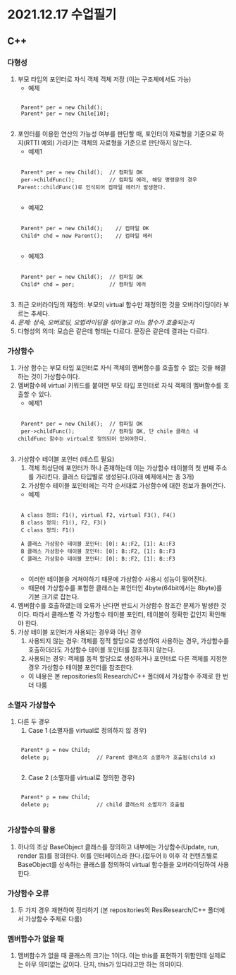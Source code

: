 # 2021.12.17 수업필기
## C++
### 다형성
1. 부모 타입의 포인터로 자식 객체 객체 저장 (이는 구조체에서도 가능)
    * 예제
    <pre><code>
    Parent* per = new Child();
    Parent* per = new Chile[10];
    </code></pre>
2. 포인터를 이용한 연산의 가능성 여부를 판단할 때, 포인터이 자료형을 기준으로 하지(RTTI 예외) 가리키는 객체의 자료형을 기준으로 판단하지 않는다.
    * 예제1
    <pre><code>
    Parent* per = new Child();  // 컴파일 OK
    per->childFunc();           // 컴파일 에러, 해당 명령문의 경우 Parent::childFunc()로 인식되어 컴파일 에러가 발생한다.
    </code></pre>
    * 예제2
    <pre><code>
    Parent* per = new Child();    // 컴파일 OK
    Child* chd = new Parent();    // 컴파일 에러
    </code></pre>
    * 예제3
    <pre><code>
    Parent* per = new Child();  // 컴파일 OK
    Child* chd = per;           // 컴파일 에러
    </code></pre>
3. 최근 오버라이딩의 재정의: 부모의 virtual 함수만 재정의한 것을 오버라이딩이라 부르는 추세다.
4. *문제: 상속, 오버로딩, 오법라이딩을 섞어놓고 어느 함수가 호출되는지*
5. 다형성의 의미: 모습은 같은데 형태는 다르다. 문장은 같은데 결과는 다르다.

### 가상함수
1. 가상 함수는 부모 타입 포인터로 자식 객체의 멤버함수를 호출할 수 없는 것을 해결하는 것이 가상함수이다.
2. 멤버함수에 virtual 키워드를 붙이면 부모 타입 포인터로 자식 객체의 멤버함수를 호출할 수 있다.
    * 예제1
    <pre><code>
    Parent* per = new Child();  // 컴파일 OK
    per->childFunc();           // 컴파일 OK, 단 chile 클래스 내 childFunc 함수는 virtual로 정의되어 있어야한다.
    </code></pre>
3. 가상함수 테이블 포인터 (테스트 필요)
    1) 객체 최상단에 포인터가 하나 존재하는데 이는 가상함수 테이블의 첫 번째 주소를 가리킨다. 클래스 타입별로 생성된다.(아래 예제에서는 총 3개)
    2) 가상함수 테이블 포인터에는 각각 순서대로 가상함수에 대한 정보가 들어간다. 
    * 예제
    <pre><code>
    A class 정의: F1(), virtual F2, virtual F3(), F4()
    B class 정의: F1(), F2, F3()
    C class 정의: F1()
    
    A 클래스 가상함수 테이블 포인터: [0]: A::F2, [1]: A::F3
    B 클래스 가상함수 테이블 포인터: [0]: B::F2, [1]: B::F3
    C 클래스 가상함수 테이블 포인터: [0]: B::F2, [1]: B::F3
    </code></pre>
    * 이러한 테이블을 거쳐야하기 때문에 가상함수 사용시 성능이 떨어진다.
    * 때문에 가상함수를 포함한 클래스는 포인터인 4byte(64bit에서는 8byte)를 기본 크기로 잡는다.
4. 멤버함수를 호출하였는데 오류가 난다면 반드시 가상함수 참조간 문제가 발생한 것이다. 따라서 클래스별 각 가상함수 테이블 포인터, 테이블이 정확한 값인지 확인해야 한다.
5. 가상 테이블 포인터가 사용되는 경우와 아닌 경우
    1) 사용되지 않는 경우: 객체를 정적 할당으로 생성하여 사용하는 경우, 가상함수를 호출하더라도 가상함수 테이블 포인터를 참조하지 않는다.
    2) 사용되는 경우: 객체를 동적 할당으로 생성하거나 포인터로 다른 객체를 지정한 경우 가상함수 테이블 포인터를 참조한다. 
    * 이 내용은 본 repositories의 Research/C++ 폴더에서 가상함수 주제로 한 번 더 다룸

### 소멸자 가상함수
1. 다른 두 경우
    1) Case 1 (소멸자를 virtual로 정의하지 않 경우)
    <pre><code>
    Parent* p = new Child;
    delete p;               // Parent 클래스의 소멸자가 호출됨(child x)
    </code></pre>
    2) Case 2 (소멸자를 virtual로 정의한 경우)
    <pre><code>
    Parent* p = new Child;
    delete p;               // child 클래스의 소멸자가 호출됨
    </code></pre>

### 가상함수의 활용
1. 하나의 조상 BaseObject 클래스를 정의하고 내부에는 가상함수(Update, run, render 등)를 정의한다. 이를 인터페이스라 한다.(접두어 I) 이후 각 컨텐츠별로 BaseObject를 상속하는 클래스를 정의하여 virtual 함수들을 오버라이딩하여 사용한다.

### 가상함수 오류
1. 두 가지 경우 재현하여 정리하기 (본 repositories의 ResiResearch/C++ 폴더에서 가상함수 주제로 다룸)
    
### 멤버함수가 없을 때
1. 멤버함수가 없을 때 클래스의 크기는 1이다. 이는 this를 표현하기 위함인데 실제로는 아무 의미없는 값이다. 단지, this가 있다라고만 하는 의미이다.
